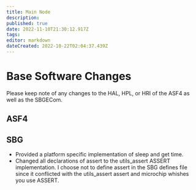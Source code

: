 ```yaml
---
title: Main Node
description: 
published: true
date: 2022-11-10T21:30:12.917Z
tags: 
editor: markdown
dateCreated: 2022-10-22T02:04:37.439Z
---
```


# Base Software Changes
Please keep note of any changes to the HAL, HPL, or HRI of the ASF4 as well as the SBGECom.
## ASF4

## SBG
- Provided a platform specific implementation of sleep and get time.
- Changed all declarations of assert to the utils_assert ASSERT implementation. I choose not to define assert in the SBG defines file since it conflicted with the utils_assert assert and microchip whishes you use ASSERT. 